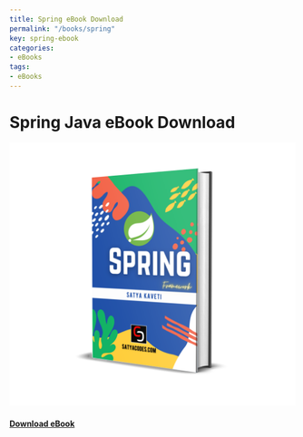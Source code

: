 ```yaml
---
title: Spring eBook Download
permalink: "/books/spring"
key: spring-ebook
categories:
- eBooks
tags:
- eBooks
---
```



# Spring Java eBook Download

<div class="card">
  <div class="card__image">
    <img class="image" src="/assets/books/spring_3d.png"/>
  </div>
  <div class="card__content">
    <div class="card__header">
      <h4><a class="button button--success button--rounded button--lg" href="spring.pdf"><i class="fas fa-download"></i> Download eBook</a>
</h4>
    </div>
  </div>
</div>